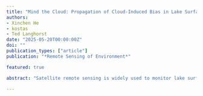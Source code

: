 ```yaml
---
title: "Mind the Cloud: Propagation of Cloud-Induced Bias in Lake Surface Water Temperature Remote Sensing and Modeling"
authors:
- Xinchen He
- kostas
- Ted Langhorst
date: "2025-05-20T00:00:00Z"
doi: ""
publication_types: ["article"]
publication: "*Remote Sensing of Environment*"

featured: true

abstract: "Satellite remote sensing is widely used to monitor lake surface water temperature (LSWT) due to its global coverage and relatively long-term record. However, most satellite-based LSWT products rely on optical sensors that cannot penetrate cloud cover, leading to systematic data gaps. Using synthetic datasets, we show that these gaps are not randomly distributed. Instead, cloud cover tends to coincide with specific thermal conditions, introducing geographically structured biases in annual mean LSWT estimates. We further conducted global-scale synthetic numerical experiments to understand whether cloud-induced bias propagates into model predictions when satellite-derived LSWTs are used for model development. We evaluated two modeling approaches: a physically-based model (air2water) and a data-driven model based on a Long Short-Term Memory (LSTM) neural network. While the LSTM model achieved higher predictive accuracy under complete data, it exhibited significantly amplified biases—particularly in warm-season temperature and ice duration—when trained on cloud-affected datasets. In contrast, air2water showed relatively stable bias patterns, reflecting its resistance to data gaps due to its physical constraints. Our findings underscore the importance of accounting for cloud-induced selection bias in optical satellite remote sensing and environmental modeling."

---
```

